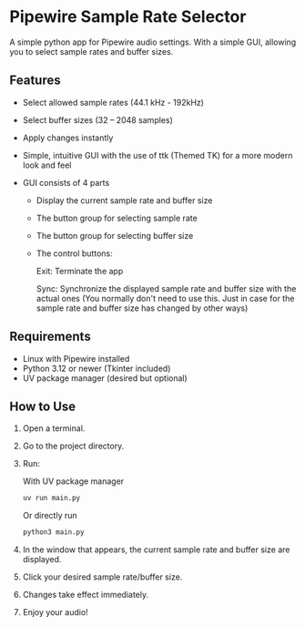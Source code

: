 # Pipewire Sample Rate Selector

A simple python app for Pipewire audio settings. With a simple GUI, allowing you to select sample rates and buffer sizes.

## Features

- Select allowed sample rates (44.1 kHz - 192kHz)
- Select buffer sizes (32 – 2048 samples)
- Apply changes instantly
- Simple, intuitive GUI with the use of ttk (Themed TK) for a more modern look and feel
- GUI consists of 4 parts

  - Display the current sample rate and buffer size
  - The button group for selecting sample rate
  - The button group for selecting buffer size
  - The control buttons:

    Exit: Terminate the app

    Sync: Synchronize the displayed sample rate and buffer size with the actual ones (You normally don't need to use this. Just in case for the sample rate and buffer size has changed by other ways)

## Requirements

- Linux with Pipewire installed
- Python 3.12 or newer (Tkinter included)
- UV package manager (desired but optional)

## How to Use

1. Open a terminal.
2. Go to the project directory.
3. Run:

   With UV package manager

   ```bash
   uv run main.py
   ```

   Or directly run

   ```bash
   python3 main.py
   ```

4. In the window that appears, the current sample rate and buffer size are displayed.
5. Click your desired sample rate/buffer size.
6. Changes take effect immediately.
7. Enjoy your audio!
